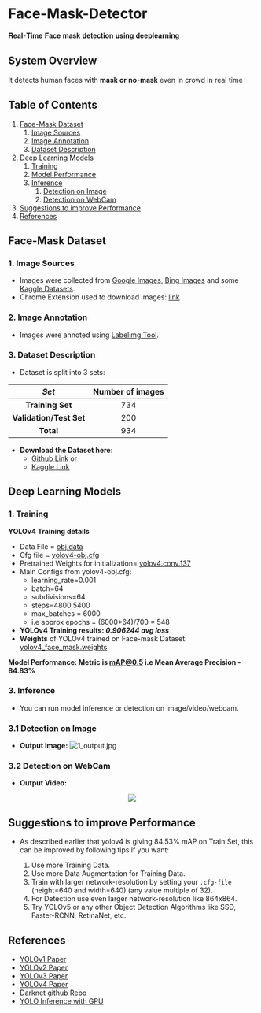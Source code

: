 # Face-Mask-Detector
𝐑𝐞𝐚𝐥-𝐓𝐢𝐦𝐞 𝐅𝐚𝐜𝐞 𝐦𝐚𝐬𝐤 𝐝𝐞𝐭𝐞𝐜𝐭𝐢𝐨𝐧 𝐮𝐬𝐢𝐧𝐠 𝐝𝐞𝐞𝐩𝐥𝐞𝐚𝐫𝐧𝐢𝐧𝐠


## System Overview

It detects human faces with 𝐦𝐚𝐬𝐤 𝐨𝐫 𝐧𝐨-𝐦𝐚𝐬𝐤 even in crowd in real time 

## Table of Contents
1. [Face-Mask Dataset](#Face-Mask-Dataset)
	1. [Image Sources](#1-Image-Sources)
	2. [Image Annotation](#2-Image-Annotation) 
	3. [Dataset Description](#3-Dataset-Description)
2. [Deep Learning Models](#Deep-Learning-Models)
	1. [Training](#1-Training)
	2. [Model Performance](#2-Model-Performance)
	3. [Inference](#3-Inference)
		1. [Detection on Image](#31-Detection-on-Image)
		3. [Detection on WebCam](#33-Detection-on-WebCam)
3. [Suggestions to improve Performance](#Suggestions-to-improve-Performance)
4. [References](#References)

## Face-Mask Dataset
### 1. Image Sources
- Images were collected from [Google Images](https://www.google.com/imghp?hl=en), [Bing Images](https://www.bing.com/images/trending?form=Z9LH) and some [Kaggle Datasets](https://www.kaggle.com/vtech6/medical-masks-dataset).
- Chrome Extension used to download images: [link](https://download-all-images.mobilefirst.me/)

### 2. Image Annotation
- Images were annoted using [Labelimg Tool](https://github.com/tzutalin/labelImg).

### 3. Dataset Description
- Dataset is split into 3 sets:

|_Set_|Number of images|
|:--:|:--:|
|**Training Set**| 734 |
|**Validation/Test Set**| 200 |
|**Total**|934|

- **Download the Dataset here**:
	+ [Github Link](https://github.com/adityap27/face-mask-detector/tree/master/dataset) or
	+ [Kaggle Link](https://www.kaggle.com/aditya276/face-mask-dataset-yolo-format)

## Deep Learning Models

### 1. Training

**YOLOv4 Training details**

- Data File = [obj.data](https://raw.githubusercontent.com/adityap27/face-mask-detector/master/yolov4-mask-detector/obj.data)
- Cfg file  = [yolov4-obj.cfg](https://raw.githubusercontent.com/adityap27/face-mask-detector/master/yolov4-mask-detector/yolov4-obj.cfg)
- Pretrained Weights for initialization= [yolov4.conv.137](https://github.com/AlexeyAB/darknet/releases/download/darknet_yolo_v3_optimal/yolov4.conv.137)
- Main Configs from yolov4-obj.cfg:
	- learning_rate=0.001
	- batch=64
	- subdivisions=64
	- steps=4800,5400
	- max_batches = 6000
	- i.e approx epochs = (6000*64)/700 = 548
- **YOLOv4 Training results: _0.906244 avg loss_**
- **Weights** of YOLOv4 trained on Face-mask Dataset: [yolov4_face_mask.weights](https://bit.ly/yolov4_mask_weights)

**Model Performance: Metric is mAP@0.5 i.e Mean Average Precision - 84.83%**

### 3. Inference

- You can run model inference or detection on image/video/webcam.
### 3.1 Detection on Image
- **Output Image:**
	![1_output.jpg](https://github.com/adityap27/face-mask-detector/blob/master/output/1_output.jpg?raw=true) 
### 3.2 Detection on WebCam
- **Output Video:**
<p align="center">
  <img src="https://github.com/adityap27/face-mask-detector/blob/master/media/readme-webcam.gif?raw=true">
</p>

## Suggestions to improve Performance
- As described earlier that yolov4 is giving 84.53% mAP on Train Set, this can be improved by following tips if you want:

	1. Use more Training Data.
	2. Use more Data Augmentation for Training Data.
	3. Train with larger network-resolution by setting your `.cfg-file` (height=640 and width=640) (any value multiple of 32).
	4. For Detection use even larger network-resolution like 864x864.
	5. Try YOLOv5 or any other Object Detection Algorithms like SSD, Faster-RCNN, RetinaNet, etc.

## References
- [YOLOv1 Paper](https://arxiv.org/abs/1506.02640)
- [YOLOv2 Paper](https://arxiv.org/abs/1612.08242)
- [YOLOv3 Paper](https://arxiv.org/abs/1804.02767)
- [YOLOv4 Paper](https://arxiv.org/abs/2004.10934)
- [Darknet github Repo](https://github.com/AlexeyAB/darknet)
- [YOLO Inference with GPU](https://www.pyimagesearch.com/2020/02/10/opencv-dnn-with-nvidia-gpus-1549-faster-yolo-ssd-and-mask-r-cnn/)
